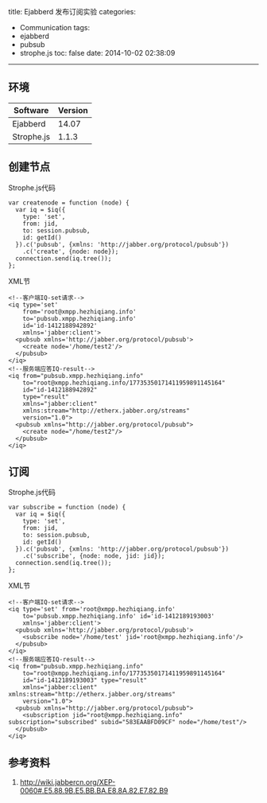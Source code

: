 title: Ejabberd 发布订阅实验
categories:
  - Communication
tags:
  - ejabberd
  - pubsub
  - strophe.js
toc: false
date: 2014-10-02 02:38:09
---

## 环境

| Software   | Version |
| ---------- | ------- |
| Ejabberd   | 14.07   |
| Strophe.js | 1.1.3   |


## 创建节点

Strophe.js代码

```
var createnode = function (node) {
  var iq = $iq({
    type: 'set',
    from: jid,
    to: session.pubsub,
    id: getId()
  }).c('pubsub', {xmlns: 'http://jabber.org/protocol/pubsub'})
    .c('create', {node: node});
  connection.send(iq.tree());
};
```

XML节

```
<!--客户端IQ-set请求-->
<iq type='set'
    from='root@xmpp.hezhiqiang.info'
    to='pubsub.xmpp.hezhiqiang.info'
    id='id-1412188942892'
    xmlns='jabber:client'>
  <pubsub xmlns='http://jabber.org/protocol/pubsub'>
    <create node='/home/test2'/>
  </pubsub>
</iq>
<!--服务端应答IQ-result-->
<iq from="pubsub.xmpp.hezhiqiang.info"
    to="root@xmpp.hezhiqiang.info/17735350171411959891145164"
    id="id-1412188942892"
    type="result"
    xmlns="jabber:client"
    xmlns:stream="http://etherx.jabber.org/streams"
    version="1.0">
  <pubsub xmlns="http://jabber.org/protocol/pubsub">
    <create node="/home/test2"/>
  </pubsub>
</iq>
```

## 订阅

Strophe.js代码

```
var subscribe = function (node) {
  var iq = $iq({
    type: 'set',
    from: jid,
    to: session.pubsub,
    id: getId()
  }).c('pubsub', {xmlns: 'http://jabber.org/protocol/pubsub'})
    .c('subscribe', {node: node, jid: jid});
  connection.send(iq.tree());
};
```

XML节


```
<!--客户端IQ-set请求-->
<iq type='set' from='root@xmpp.hezhiqiang.info'
    to='pubsub.xmpp.hezhiqiang.info' id='id-1412189193003'
    xmlns='jabber:client'>
  <pubsub xmlns='http://jabber.org/protocol/pubsub'>
    <subscribe node='/home/test' jid='root@xmpp.hezhiqiang.info'/>
  </pubsub>
</iq>
<!--服务端应答IQ-result-->
<iq from="pubsub.xmpp.hezhiqiang.info"
    to="root@xmpp.hezhiqiang.info/17735350171411959891145164"
    id="id-1412189193003" type="result"
    xmlns="jabber:client" xmlns:stream="http://etherx.jabber.org/streams"
    version="1.0">
  <pubsub xmlns="http://jabber.org/protocol/pubsub">
    <subscription jid="root@xmpp.hezhiqiang.info" subscription="subscribed" subid="583EAABFD09CF" node="/home/test"/>
  </pubsub>
</iq>
```


## 参考资料

1. http://wiki.jabbercn.org/XEP-0060#.E5.88.9B.E5.BB.BA.E8.8A.82.E7.82.B9
